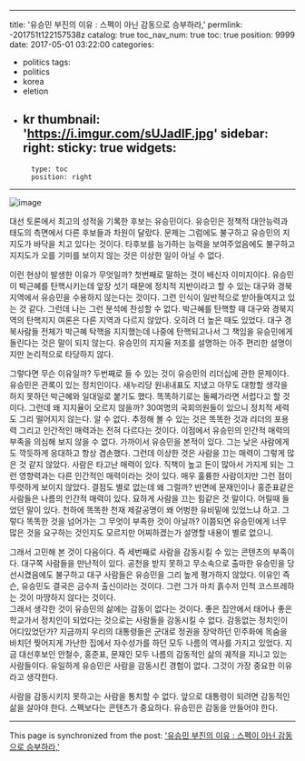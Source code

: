
---
title: '유승민 부진의 이유 : 스펙이 아닌 감동으로 승부하라,'
permlink: -201751t122157538z
catalog: true
toc_nav_num: true
toc: true
position: 9999
date: 2017-05-01 03:22:00
categories:
- politics
tags:
- politics
- korea
- eletion
- kr
thumbnail: 'https://i.imgur.com/sUJadIF.jpg'
sidebar:
    right:
        sticky: true
widgets:
    -
        type: toc
        position: right
---


![image](https://i.imgur.com/sUJadIF.jpg)


대선 토론에서 최고의 성적을 기록한 후보는 유승민이다. 유승민은 정책적 대안능력과 태도의 측면에서 다른 후보들과 차원이 달랐다. 문제는 그럼에도 불구하고 유승민의 지지도가 바닥을 치고 있다는 것이다. 타후보를 능가하는 능력을 보여주었음에도 불구하고 지지도가 오를 기미를 보이지 않는 것은 이상한 일이 아닐 수 없다. 

이런 현상이 발생한 이유가 무엇일까? 
첫번째로 말하는 것이 배신자 이미지이다. 유승민이 박근혜를 탄핵시키는데 앞장 섯기 때문에 정치적 지반이라고 할 수 있는 대구와 경북지역에서 유승민을 수용하지 않는다는 것이다. 그런 인식이 일반적으로 받아들여지고 있는 것 같다. 그런데 나는 그런 분석에 찬성할 수 없다. 박근혜를 탄핵할 때 대구와 경북지역의 탄핵지지 여론은 다른 지역과 다르지 않았다. 오히려 더 높은 때도 있었다. 대구 경북사람들 전체가 박근혜 탁핵을 지지했는데 나중에 탄핵되고나서 그 책임을 유승민에게 돌린다는 것은 말이 되지 않는다. 유승민의 지지율 저조를 설명하는 아주 편리한 설명이지만 논리적으로 타당하지 않다. 

그렇다면 무슨 이유일까?
두번째로 들 수 있는 것이 유승민의 리더십에 관한 문제이다. 유승민은 관록이 있는 정치인이다. 새누리당 원내내표도 지냈고 아무도 대항할 생각을 하지 못하던 박근혜와 일대일로 붙기도 했다. 똑똑하기로는 둘째가라면 서럽다고 할 것이다. 그런데 왜 지지율이 오르지 않을까? 30여명의 국회의원들이 있으니 정치적 세력도 그리 떨어지지 않는다. 알 수 없다. 
추정해 볼 수 있는 것은 똑똑한 것과 리더의 포용력 그리고 인간적인 매력과는 전혀 다르다는 것이다. 이점에서 유승민의 인간적 매력의 부족을 의심해 보지 않을 수 없다. 가까이서 유승민을 본적이 있다. 그는 낮은 사람에게도 깍듯하게 응대하고 항상 겸손했다. 그런데 이상한 것은 사람을 끄는 매력이 그렇게 많은 것 같지 않았다. 사람은 타고난 매력이 있다. 직책이 높고 돈이 많아서 가지게 되는 그런 영향력과는 다른 인간적인 매력이라는 것이 있다. 매우 훌륭한 사람이지만 그런 점이 뚜렷하게 보이지 않았다. 결점도 별로 없는데 왜 그럴까? 반면에 문재인이나 홍준표같은 사람들은 나름의 인간적 매력이 있다. 묘하게 사람을 끄는 힘같은 것 말이다. 
어릴때 들었던 말이 있다. 천하에 똑똑한 천재 제갈공명이 왜 어벙한 유비밑에 있었느냐 하고. 그렇다 똑똑한 것을 넘어가는 그 무엇이  부족한 것이 아닐까? 이쯤되면 유승민에게 너무 많은  것을 요구하는 것인지도 모르지만 어찌하겠는가 설명할 내용이 별로 없으니.

그래서 고민해 본 것이  다음이다.
즉 세번째로 사람을 감동시킬 수 있는 콘텐츠의 부족이다. 대구쪽 사람들을 만난적이 있다. 공천을 받지 못하고 무소속으로 출마한 유승민을 당선시켰음에도 불구하고 대구 사람들은 유승민을 그리 높게 평가하지 않았다. 이유인 즉슨, 유승민도 결국은 금수저 출신이라는 것이다. 그런 그가 마치 흙수저 인척 코스프레하는 것이 마땅하지  않다는 것이다.       
그래서 생각한 것이 유승민의 삶에는 감동이 없다는 것이다. 좋은 집안에서 태어나 좋은 학교가서 정치인이 되었다는 것으로는 사람들을 감동시킬 수 없다. 감동없는 정치인이 어디있었던가? 지금까지 우리의 대통령들은 군대로 정권을 장악하던 민주화에 목숨을 바치던 찢어지게 가난한 집에서 자수성가를 하던 모두 나름의 역사를 가지고 있었다. 지금 대선후보인 안철수, 홍준표, 문재인 모두 나름의 감동적인 삶의 궤적을 지니고 있는 사람들이다. 
유일하게 유승민은 사람을 감동시킨 경험이 없다. 그것이 가장 중요한 이유라고 생각한다.    

사람을 감동시키지 못하고는 사람을 통치할 수 없다. 앞으로 대통령이 되려면 감동적인 삶을 살아야 한다. 스펙보다는 콘텐츠가 중요하다. 
유승민은 감동을 만들어야 한다.

- - -

This page is synchronized from the post: ['유승민 부진의 이유 : 스펙이 아닌 감동으로 승부하라,'](https://steemit.com/@oldstone/-201751t122157538z)
